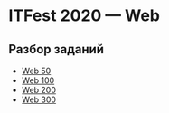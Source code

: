 # ITFest 2020 — Web
## Разбор заданий
- [Web 50](web-50.md)
- [Web 100](web-100.md)
- [Web 200](web-200.md)
- [Web 300](web-300.md)
